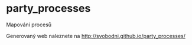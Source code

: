party_processes
===============

Mapování procesů

Generovaný web naleznete na http://svobodni.github.io/party_processes/
